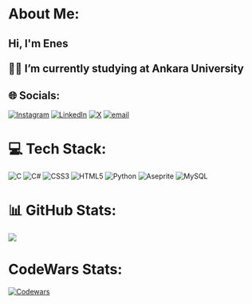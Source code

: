 # About Me:
## Hi, I'm Enes<br><br>👨‍💻 I’m currently studying at **Ankara University**


## 🌐 Socials:
[![Instagram](https://img.shields.io/badge/Instagram-%23E4405F.svg?logo=Instagram&logoColor=white)](https://instagram.com/enwsbayar) [![LinkedIn](https://img.shields.io/badge/LinkedIn-%230077B5.svg?logo=linkedin&logoColor=white)](https://www.linkedin.com/in/enes-bayar-99a609299/?originalSubdomain=tr) [![X](https://img.shields.io/badge/X-black.svg?logo=X&logoColor=white)](https://x.com/bayoenes) [![email](https://img.shields.io/badge/Email-D14836?logo=gmail&logoColor=white)](mailto:enesbayar04@gmail.com) 

# 💻 Tech Stack:
![C](https://img.shields.io/badge/c-%2300599C.svg?style=flat-square&logo=c&logoColor=white) ![C#](https://img.shields.io/badge/c%23-%23239120.svg?style=flat-square&logo=csharp&logoColor=white) ![CSS3](https://img.shields.io/badge/css3-%231572B6.svg?style=flat-square&logo=css3&logoColor=white) ![HTML5](https://img.shields.io/badge/html5-%23E34F26.svg?style=flat-square&logo=html5&logoColor=white) ![Python](https://img.shields.io/badge/python-3670A0?style=flat-square&logo=python&logoColor=ffdd54) ![Aseprite](https://img.shields.io/badge/Aseprite-FFFFFF?style=flat-square&logo=Aseprite&logoColor=#7D929E) ![MySQL](https://img.shields.io/badge/mysql-4479A1.svg?style=flat-square&logo=mysql&logoColor=white)
# 📊 GitHub Stats:
<!--![](https://github-readme-stats.vercel.app/api?username=enwsbayar&theme=radical&hide_border=false&include_all_commits=true&count_private=false)<br/>-->
![](https://nirzak-streak-stats.vercel.app/?user=enwsbayar&theme=radical&hide_border=false)<br/>

# CodeWars Stats:
[![Codewars](https://www.codewars.com/users/enwsbayar/badges/large)](https://www.codewars.com/users/enwsbayar)
